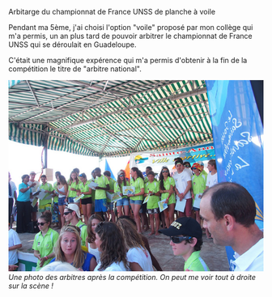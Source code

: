 Arbitarge du championnat de France UNSS de planche à voile

Pendant ma 5ème, j'ai choisi l'option "voile" proposé par mon collège qui m'a permis, un an plus tard de pouvoir arbitrer le championnat de France UNSS qui se déroulait en Guadeloupe.

C'était une magnifique expérence qui m'a permis d'obtenir à la fin de la compétition le titre de "arbitre national".

![poduim](img/voile.jpg)
_Une photo des arbitres après la compétition. On peut me voir tout à droite sur la scène !_